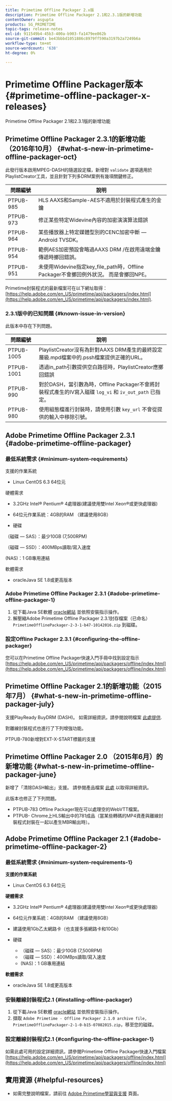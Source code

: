 ```yaml
---
title: Primetime Offline Packager 2.x版
description: Primetime Offline Packager 2.1和2.3.1版的新增功能
contentOwner: asgupta
products: SG_PRIMETIME
topic-tags: release-notes
exl-id: 911549b4-45b3-400a-b903-fa1479ee862b
source-git-commit: be43bbbd1051886c8979ff590a3197b2a7249b6a
workflow-type: tm+mt
source-wordcount: '638'
ht-degree: 0%

---
```


# Primetime Offline Packager版本 {#primetime-offline-packager-x-releases}

Primetime Offline Packager 2.1和2.3.1版的新增功能

## Primetime Offline Packager 2.3.1的新增功能（2016年10月）  {#what-s-new-in-primetime-offline-packager-oct}

此發行版本啟用MPEG-DASH的隨選設定檔，新增對 `validate` 選項適用於PlaylistCreator工具，並且針對下列多DRM案例有幾項關鍵修正。

| **問題編號** | **說明** |
|---|---|
| PTPUB-985 | HLS AAXS和Sample-AES不適用於封裝程式產生的金鑰 |
| PTPUB-973 | 修正某些特定Widevine內容的加密演演算法錯誤 |
| PTPUB-964 | 某些播放器上特定媒體型別的CENC加密中斷 — Android TVSDK。 |
| PTPUB-954 | 範例AES加密預設會略過AAXS DRM /在啟用遠端金鑰傳遞時擲回錯誤。 |
| PTPUB-951 | 未使用Widevine指定key_file_path時，Offline Packager不會擲回例外狀況。 而是會擲回NPE。 |

Primetime封裝程式的最新檔案可在以下網址取得： [https://help.adobe.com/en_US/primetime/api/packagers/index.html](https://help.adobe.com/en_US/primetime/api/packagers/index.html).

### 2.3.1版中的已知問題 {#known-issue-in-version}

此版本中存在下列問題。

| **問題編號** | **說明** |
|---|---|
| PTPUB-1005 | PlaylistCreator沒有為針對AAXS DRM產生的最終設定層級.mpd檔案中的.pssh檔案提供正確的URL。 |
| PTPUB-1001 | 透過in_path引數提供空白路徑時，PlaylistCreator應擲回錯誤 |
| PTPUB-990 | 對於DASH，當引數為時，Offline Packager不會將封裝程式產生的IV寫入磁碟 `log_vi` 和 `iv_out_path` 已指定。 |
| PTPUB-980 | 使用組態檔進行封裝時，請使用引數 `key_url` 不會從提供的輸入中移除引號。 |

## Adobe Primetime Offline Packager 2.3.1 {#adobe-primetime-offline-packager}

### 最低系統需求 {#minimum-system-requirements}

支援的作業系統

* Linux CentOS 6.3 64位元

硬體需求

* 3.2GHz Intel® Pentium® 4處理器(建議使用雙Intel Xeon®或更快處理器)

* 64位元作業系統：4GB的RAM （建議使用8GB）

* 硬碟

（磁碟 — SAS）：最少10GB (7,500RPM)

（磁碟 — SSD）：400MBps讀取/寫入速度

(NAS)：1 GB專用連結

軟體需求

* oracleJava SE 1.8或更高版本

### Adobe Primetime Offline Packager 2.3.1 {#adobe-primetime-offline-packager-1}

1. 從下載Java SE軟體 [oracle網站](https://www.oracle.com/technetwork/java/javase/downloads/index.html) 並依照安裝指示操作。
1. 解壓縮Adobe Primetime Offline Packager 2.3.1封存檔案（已命名） `PrimetimeOfflinePackager-2-3-1-b47-10142016.zip` 到磁碟。

### 設定Offline Packager 2.3.1 {#configuring-the-offline-packager}

您可以在Primetime Offline Packager快速入門手冊中找到設定指示 [https://help.adobe.com/en_US/primetime/api/packagers/offline/index.html](https://help.adobe.com/en_US/primetime/api/packagers/offline/index.html)

## Primetime Offline Packager 2.1的新增功能（2015年7月） {#what-s-new-in-primetime-offline-packager-july}

支援PlayReady BuyDRM (DASH)。 如需詳細資訊，請參閱說明檔案 [此處提供](https://help.adobe.com/en_US/primetime/api/packagers/offline/index.html).

對離線封裝程式也進行了下列增強功能。

PTPUB-780新增對EXT-X-START標籤的支援

## Primetime Offline Packager 2.0 （2015年6月）的新增功能 {#what-s-new-in-primetime-offline-packager-june}

新增了「清除DASH輸出」支援。 請參閱產品檔案 [此處](https://help.adobe.com/en_US/primetime/api/packagers/offline/index.html) 以取得詳細資訊。

此版本也修正了下列問題。

* PTPUB-783 Offline Packager現在可以處理空的WebVTT檔案。
* PTPUB- Chrome上HLS輸出中的781成品（當某些轉碼的MP4資產與離線封裝程式封裝在一起以產生MBR輸出時）。

## Adobe Primetime Offline Packager 2.1 {#adobe-primetime-offline-packager-2}

### 最低系統需求 {#minimum-system-requirements-1}

**支援的作業系統**

* Linux CentOS 6.3 64位元

**硬體需求**

* 3.2GHz Intel® Pentium® 4處理器(建議使用雙Intel Xeon®或更快處理器)

* 64位元作業系統：4GB的RAM （建議使用8GB）

* 建議使用1Gb乙太網路卡（也支援多張網路卡和10Gb）

* 硬碟

   * （磁碟 — SAS）：最少10GB (7,500RPM)
   * （磁碟 — SSD）：400MBps讀取/寫入速度
   * (NAS)：1 GB專用連結

**軟體需求**

* oracleJava SE 1.8或更高版本

### 安裝離線封裝程式2.1 {#installing-offline-packager}

1. 從下載Java SE軟體 [oracle網站](https://www.oracle.com/technetwork/java/javase/downloads/index.html) 並依照安裝指示操作。
1. 擷取 `Adobe Primetime - Offline Packager 2.1.0 archive file, PrimetimeOfflinePackager-2-1-0-b15-07082015.zip`，移至您的磁碟。

### 設定離線封裝程式2.1 {#configuring-the-offline-packager-1}

如需此處可用的設定詳細資訊，請參閱Primetime Offline Packager快速入門檔案 [https://help.adobe.com/en_US/primetime/api/packagers/offline/index.html](https://help.adobe.com/en_US/primetime/api/packagers/offline/index.html)

## 實用資源 {#helpful-resources}

* 如需完整說明檔案，請前往 [Adobe Primetime學習與支援](https://helpx.adobe.com/support/primetime.html) 頁面。
